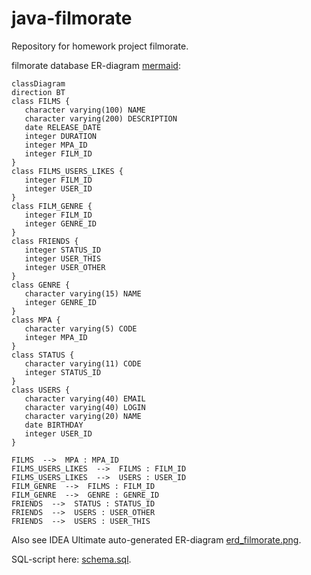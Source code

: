 # java-filmorate
Repository for homework project filmorate.

filmorate database ER-diagram [mermaid](https://github.com/kmmins/java-filmorate/blob/add-database/src/main/resources/erd_filmorate.md):
```mermaid
classDiagram
direction BT
class FILMS {
   character varying(100) NAME
   character varying(200) DESCRIPTION
   date RELEASE_DATE
   integer DURATION
   integer MPA_ID
   integer FILM_ID
}
class FILMS_USERS_LIKES {
   integer FILM_ID
   integer USER_ID
}
class FILM_GENRE {
   integer FILM_ID
   integer GENRE_ID
}
class FRIENDS {
   integer STATUS_ID
   integer USER_THIS
   integer USER_OTHER
}
class GENRE {
   character varying(15) NAME
   integer GENRE_ID
}
class MPA {
   character varying(5) CODE
   integer MPA_ID
}
class STATUS {
   character varying(11) CODE
   integer STATUS_ID
}
class USERS {
   character varying(40) EMAIL
   character varying(40) LOGIN
   character varying(20) NAME
   date BIRTHDAY
   integer USER_ID
}

FILMS  -->  MPA : MPA_ID
FILMS_USERS_LIKES  -->  FILMS : FILM_ID
FILMS_USERS_LIKES  -->  USERS : USER_ID
FILM_GENRE  -->  FILMS : FILM_ID
FILM_GENRE  -->  GENRE : GENRE_ID
FRIENDS  -->  STATUS : STATUS_ID
FRIENDS  -->  USERS : USER_OTHER
FRIENDS  -->  USERS : USER_THIS
```
Also see IDEA Ultimate auto-generated ER-diagram [erd_filmorate.png](https://github.com/kmmins/java-filmorate/blob/add-database/src/main/resources/erd_filmorate%20.png).

SQL-script here: [schema.sql](https://github.com/kmmins/java-filmorate/blob/add-database/src/main/resources/schema.sql).
